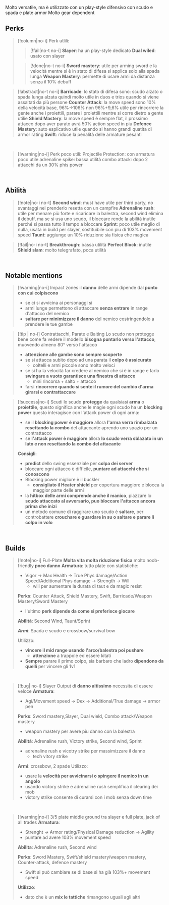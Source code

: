 Molto versatile, ma è utilizzato con un play-style difensivo con scudo e spada e plate armor
Molto gear dependent 
## Perks
>[!column|no-i] Perk utlili:
>> [!fail|no-t no-i] 
>>__Slayer__: ha un play-style dedicato 
>>__Dual wiled__: usato con slayer
>
>> [!done|no-t no-i]
>>__Sword mastery__: utile per arming sword e la velocità mentre si è in stato di difesa si applica solo alla spada lunga
>>__Weapon Mastery__: permette di usare armi da distanza senza il 10% debuff 

>[!abstract|no-t no-i]
>__Barricade__: lo stato di difesa sono: scudo alzato o spada lunga alzata
quindi molto utile in duos e trios quando si viene assaltati da più persone
>__Counter Attack__: la move speed sono 10% della velocità base, 96%->106% non 96%+9,6% utile per rincorrere la gente anche i proiettili, parare i proiettili mentre si corre dietro a gente utilie
>__Shield Mastery__: la move speed è sempre flat, il prossimo attacco dopo aver parato avrà 50% action speed in piu
>__Defence Mastery__: auto esplicativo utile quando si hanno grandi quatita di armor rating
>__Swift__: riduce la penalità delle armature pesanti


<br>

>[!warning|no-i] Perk poco utili:
Projectile Protection: con armatura poco utile
adrenaline spike: bassa utilità
combo attack: dopo 2 attacchi da un 30% phis power

<br>

## Abilità
>[!note|no-i no-t]
>__Second wind__: must have utile per third party, no svantaggi nel prenderlo resetta con un campfire
>__Adrenaline rush__: utile per menare più forte e ricaricare la balestra, second wind elimina il debuff, ma se si usa uno scudo, il bloccare rende la abilità inutile perché si passa tutto il tempo a bloccare
>__Sprint__: poco utile meglio di nulla, usata in build per slayer, sostituibile con piu di 103% movement speed
>__Taunt__: aggiunge un 10% riduzione sia fisica che magica

>[!fail|no-i no-t]
>__Breakthrough__: bassa utilità 
>__Perfect Block__: inutile
>__Shield slam__: molto telegrafato, poca utilità

<br>

## Notable mentions

>[!warning|no-i] Impact zones
> il __danno__ delle armi dipende dal __punto con cui colpiscono__
> - se ci si avvicina ai personaggi si 
> - armi lunge permettono di attaccare __senza entrare__ in range d'attacco del nemico
> - __saltare per minimizzare il danno__ del nemico costringendolo a prendere le tue gambe


>[!tip | no-i] Contrattacchi, Parate e Baiting
> Lo scudo non protegge bene come fa vedere il modello __bisogna puntarlo verso l'attacco__, muovendo almeno 80° verso l'attacco
> - __attenzione alle gambe sono sempre scoperte__
> - se si attacca subito dopo ad una parata il __colpo è assicurato__ 
> 	- coltelli e armi piccole sono molto veloci
> - se si ha la velocità far credere al nemico che si è in range e farlo __swingare a vuoto garantisce una finestra di attacco__
> 	- mini rincorsa + salto + attacco
> - farsi __rincorrere quando si sente il rumore del cambio d'arma girarsi e contrattaccare__

>[!success|no-i] Scudi
> lo scudo __protegge__ da qualsiasi __arma__ o __proiettile__, questo significa anche le magie
> ogni scudo ha un __blocking power__
> questo interagisce con l'attack power di ogni arma:
> - se il __blocking power è maggiore__ allora __l'arma verra rimbalzata resettando la combo__ del attaccante aprendo uno spazio per un contrattacco
> - se __l'attack power è maggiore__ allora __lo scudo verra sblazato in un lato e non resettando la combo del attacante__
> 
> __Consigli__:
> - __predict__ dello swing essenziale per __colpa dei server__
> - bloccare ogni attacco è difficile, __puntare ad attacchi che si conoscono__
> - Blocking power migliore è il buckler
> 	- __consigliato il Heater shield__ per copertura maggiore e blocca la maggior parte delle armi
> -   la __hitbox delle armi comprende anche il manico__, piazzare lo __scudo attaccato al avversario, puo bloccare l'attacco ancora prima che inizi__
> - un metodo comune di raggirare uno scudo è __saltare__, per controbattere __crouchare e guardare in su o saltare e parare li colpo in volo__

<br>

## Builds

>[!note|no-i] Full-Plate
>__Molta vita molta riduzione fisica__ molto noob-friendly __poco danno__
> __Armatura__: tutto plate con statistiche:
> - Vigor -> Max Health -> True Phys damage/Action Speed/Additional Phys damage -> Strength -> Will 
> 	- will per aumentare la durata di taut e da magic resist
> 
> __Perks__: Counter Attack, Shield Mastery, Swift, Barricade/Weapon Mastery/Sword Mastery
> - l'ultimo __perk dipende da come si preferisce giocare__
>
> __Abilità__: Second Wind, Taunt/Sprint
>
> ___Armi___: Spada e scudo e crossbow/survival bow
>
>Utilizzo:
>- __vincere il mid range usando l'arco/balestra poi pushare__
>	- __attenzione__ a trappole ed essere kitati
>- __Sempre__ parare il primo colpo, sia barbaro che ladro __dipendono da quelli__ per vincere gli 1v1

<br>

>[!bug| no-i] Slayer
> Output di __danno altissimo__ necessita di essere veloce
> __Armatura__:
> - Agi/Movement speed -> Dex -> Additional/True damage -> armor pen
> 
> __Perks__: Sword mastery,Slayer, Dual wield, Combo attack/Weapon mastery
> - weapon mastery per avere piu danno con la balestra
>
> __Abilità__: Adrenaline rush, Victory strike, Second wind, Sprint
> - adrenaline rush e vicotry strike per massimizzare il danno
> 	- tech vitory strike
>
> __Armi__: crossbow, 2 spade
> Utilizzo:
> - usare la __velocità per avvicinarsi o spingere il nemico in un angolo__
> - usando victory strike e adrenaline rush semplifica il clearing dei mob
> - victory strike consente di curarsi con i mob senza down time

<br>

>[!warning|no-i] 3/5 plate
>middle ground tra slayer e full plate, jack of all trades
>__Armatura__:
>- Strenght -> Armor rating/Physical Damage reduction -> Agility
>- puntare ad avere 103% movement speed
>
>__Abilita__: Adrenaline rush, Second wind
>
>
>
>__Perks__: Sword Mastery, Swift/shield mastery/weapon mastery, Counter-attack, defence mastery
> - Swift si può cambiare se di base si ha già 103%+ movement speed 
>
>__Utilizzo__:
>- dato che è un __mix le tattiche__ rimangono uguali agli altri

